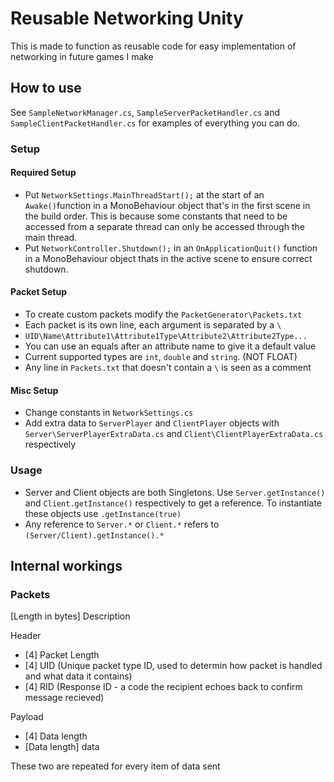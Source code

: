 # Reusable Networking Unity
This is made to function as reusable code for easy implementation of networking
in future games I make

## How to use
See ```SampleNetworkManager.cs```, ```SampleServerPacketHandler.cs``` and ```SampleClientPacketHandler.cs``` for examples of everything you can do.

### Setup
#### Required Setup
- Put ```NetworkSettings.MainThreadStart();``` at the start of an ```Awake()```function in a MonoBehaviour object that's in the first scene in the build order. This is because some constants that need to be accessed from a separate thread can only be accessed through the main thread.
- Put ```NetworkController.Shutdown();``` in an ```OnApplicationQuit()``` function in a MonoBehaviour object thats in the active scene to ensure correct shutdown.

#### Packet Setup
- To create custom packets modify the ```PacketGenerator\Packets.txt```
- Each packet is its own line, each argument is separated by a ```\```
- ```UID\Name\Attribute1\Attribute1Type\Attribute2\Attribute2Type...```
- You can use an equals after an attribute name to give it a default value
- Current supported types are ```int```, ```double``` and ```string```. (NOT FLOAT)
- Any line in ```Packets.txt``` that doesn't contain a ```\``` is seen as a comment

#### Misc Setup
- Change constants in ```NetworkSettings.cs```
- Add extra data to ```ServerPlayer``` and ```ClientPlayer``` objects with ```Server\ServerPlayerExtraData.cs``` and ```Client\ClientPlayerExtraData.cs``` respectively

### Usage
- Server and Client objects are both Singletons. Use ```Server.getInstance()``` and ```Client.getInstance()``` respectively to get a reference. To instantiate these objects use ```.getInstance(true)```
- Any reference to ```Server.*``` or ```Client.*``` refers to ```(Server/Client).getInstance().*```

## Internal workings 

### Packets
[Length in bytes] Description

Header
- [4] Packet Length
- [4] UID (Unique packet type ID, used to determin how packet is handled and what data it contains)
- [4] RID (Response ID - a code the recipient echoes back to confirm message recieved)

Payload
- [4] Data length
- [Data length] data

These two are repeated for every item of data sent
